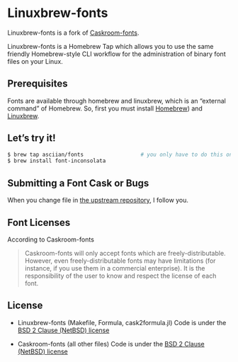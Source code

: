 # Linuxbrew-fonts

Linuxbrew-fonts is a fork of [Caskroom-fonts](https://github.com/Caskroom/homebrew-fonts/).

Linuxbrew-fonts is a Homebrew Tap which allows you to use the same friendly Homebrew-style CLI workflow for the administration of binary font files on your Linux.

## Prerequisites

Fonts are available through homebrew and linuxbrew, which is an “external command” of Homebrew. So, first you must install [Homebrew](http://brew.sh)) and [Linuxbrew](https://linuxbrew.sh).

## Let’s try it!

```bash
$ brew tap asciian/fonts                  # you only have to do this once!
$ brew install font-inconsolata
```

## Submitting a Font Cask or Bugs

When you change file in [the upstream repository](https://github.com/caskroom/homebrew-fonts/),
I follow you.

## Font Licenses

According to Caskroom-fonts

> Caskroom-fonts will only accept fonts which are freely-distributable. However, even freely-distributable fonts may have limitations (for instance, if you use them in a commercial enterprise). It is the responsibility of the user to know and respect the license of each font.

## License

- Linuxbrew-fonts (Makefile, Formula, cask2formula.jl)
    Code is under the [BSD 2 Clause (NetBSD) license](https://github.com/caskroom/homebrew-fonts/blob/master/LICENSE.2)

- Caskroom-fonts (all other files)
    Code is under the [BSD 2 Clause (NetBSD) license](https://github.com/caskroom/homebrew-fonts/blob/master/LICENSE.1)
